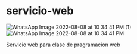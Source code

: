 # servicio-web

![WhatsApp Image 2022-08-08 at 10 34 41 PM (1)](https://user-images.githubusercontent.com/100429915/183554688-0dc79f2b-a862-476d-a5ff-236ffdeef31f.jpeg)
![WhatsApp Image 2022-08-08 at 10 34 41 PM](https://user-images.githubusercontent.com/100429915/183554682-3af39dba-0bd2-4445-8d38-94abfcb8ff53.jpeg)

Servicio web para clase de pragramacion web
